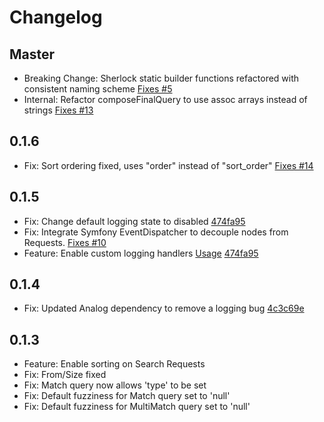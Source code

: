 Changelog
========

Master
------
 - Breaking Change: Sherlock static builder functions refactored with consistent naming scheme [Fixes #5](https://github.com/polyfractal/sherlock/issues/5)
 - Internal: Refactor composeFinalQuery to use assoc arrays instead of strings [Fixes #13](https://github.com/polyfractal/sherlock/issues/13)

0.1.6
-----
 - Fix: Sort ordering fixed, uses "order" instead of "sort_order" [Fixes #14](https://github.com/polyfractal/sherlock/pull/14)
 
0.1.5
-----
 - Fix: Change default logging state to disabled [474fa95](https://github.com/polyfractal/sherlock/commit/474fa957c61b550fa043315757a4e279179dc0d8)
 - Fix: Integrate Symfony EventDispatcher to decouple nodes from Requests. [Fixes #10](https://github.com/polyfractal/sherlock/issues/10)
 - Feature: Enable custom logging handlers [Usage](https://github.com/polyfractal/sherlock/issues/12#issuecomment-14682664) [474fa95](https://github.com/polyfractal/sherlock/commit/474fa957c61b550fa043315757a4e279179dc0d8)

0.1.4
-----
 - Fix: Updated Analog dependency to remove a logging bug [4c3c69e](https://github.com/polyfractal/sherlock/commit/4c3c69e59365784e70c2ec8d0d83bc8d5a060fda)

0.1.3
------
 - Feature: Enable sorting on Search Requests
 - Fix: From/Size fixed
 - Fix: Match query now allows 'type' to be set
 - Fix: Default fuzziness for Match query set to 'null'
 - Fix: Default fuzziness for MultiMatch query set to 'null'



